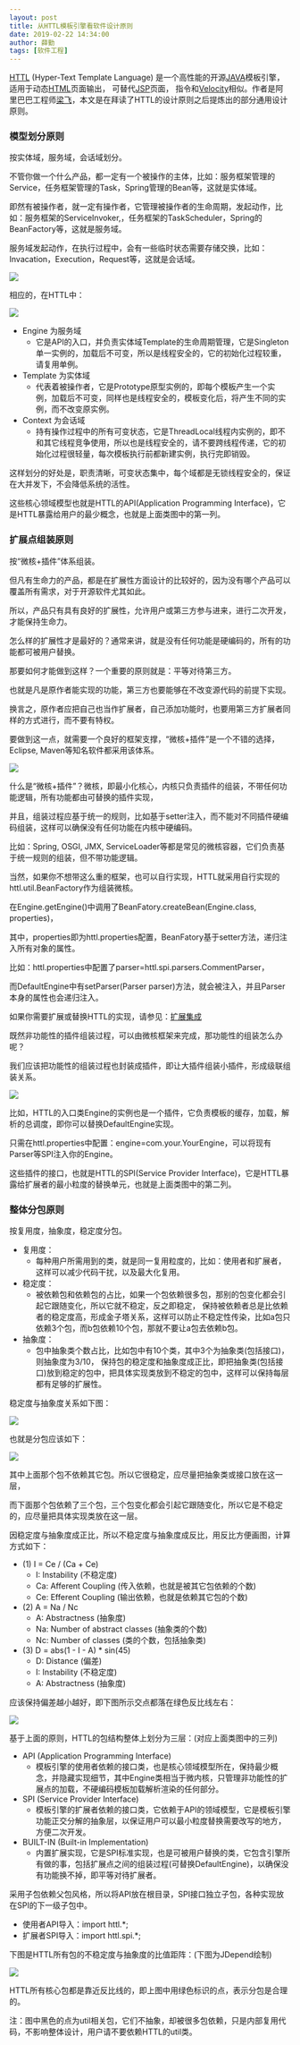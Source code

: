 ```yaml
---
layout: post
title: 从HTTL模板引擎看软件设计原则
date: 2019-02-22 14:34:00
author: 薛勤
tags: [软件工程]
---
```

[HTTL](http://httl.github.io/) (Hyper-Text Template Language) 是一个高性能的开源[JAVA](http://www.oracle.com/technetwork/java/index.html)模板引擎， 适用于动态[HTML](http://zh.wikipedia.org/zh-cn/HTML)页面输出， 可替代[JSP](http://zh.wikipedia.org/wiki/JSP)页面， 指令和[Velocity](http://velocity.apache.org/)相似。作者是阿里巴巴工程师[梁飞](https://javatar.iteye.com/?utm_source=hacpai.com)，本文是在拜读了HTTL的设计原则之后提炼出的部分通用设计原则。

### 模型划分原则

按实体域，服务域，会话域划分。

不管你做一个什么产品，都一定有一个被操作的主体，比如：服务框架管理的Service，任务框架管理的Task，Spring管理的Bean等，这就是实体域。

即然有被操作者，就一定有操作者，它管理被操作者的生命周期，发起动作，比如：服务框架的ServiceInvoker,，任务框架的TaskScheduler，Spring的BeanFactory等，这就是服务域。

服务域发起动作，在执行过程中，会有一些临时状态需要存储交换，比如：Invacation，Execution，Request等，这就是会话域。

![](./20190222从HTTL模板引擎看软件设计原则/1136672-20190222140949205-42991255.png)


相应的，在HTTL中：

![](./20190222从HTTL模板引擎看软件设计原则/1136672-20190222143137363-1070167212.png)


- Engine 为服务域
  - 它是API的入口，并负责实体域Template的生命周期管理，它是Singleton单一实例的，加载后不可变，所以是线程安全的，它的初始化过程较重，请复用单例。
- Template 为实体域
  - 代表着被操作者，它是Prototype原型实例的，即每个模板产生一个实例，加载后不可变，同样也是线程安全的，模板变化后，将产生不同的实例，而不改变原实例。
- Context 为会话域
  - 持有操作过程中的所有可变状态，它是ThreadLocal线程内实例的，即不和其它线程竞争使用，所以也是线程安全的，请不要跨线程传递，它的初始化过程很轻量，每次模板执行前都新建实例，执行完即销毁。

这样划分的好处是，职责清晰，可变状态集中，每个域都是无锁线程安全的，保证在大并发下，不会降低系统的活性。

这些核心领域模型也就是HTTL的API(Application Programming Interface)，它是HTTL暴露给用户的最少概念，也就是上面类图中的第一列。



### 扩展点组装原则

按“微核+插件”体系组装。

但凡有生命力的产品，都是在扩展性方面设计的比较好的，因为没有哪个产品可以覆盖所有需求，对于开源软件尤其如此。

所以，产品只有具有良好的扩展性，允许用户或第三方参与进来，进行二次开发，才能保持生命力。

怎么样的扩展性才是最好的？通常来讲，就是没有任何功能是硬编码的，所有的功能都可被用户替换。

那要如何才能做到这样？一个重要的原则就是：平等对待第三方。

也就是凡是原作者能实现的功能，第三方也要能够在不改变源代码的前提下实现。

换言之，原作者应把自己也当作扩展者，自己添加功能时，也要用第三方扩展者同样的方式进行，而不要有特权。

要做到这一点，就需要一个良好的框架支撑，“微核+插件”是一个不错的选择，Eclipse, Maven等知名软件都采用该体系。

![](./20190222从HTTL模板引擎看软件设计原则/1136672-20190222143158135-50304220.png)


什么是“微核+插件”？微核，即最小化核心，内核只负责插件的组装，不带任何功能逻辑，所有功能都由可替换的插件实现，

并且，组装过程应基于统一的规则，比如基于setter注入，而不能对不同插件硬编码组装，这样可以确保没有任何功能在内核中硬编码。

比如：Spring, OSGI, JMX, ServiceLoader等都是常见的微核容器，它们负责基于统一规则的组装，但不带功能逻辑。

当然，如果你不想带这么重的框架，也可以自行实现，HTTL就采用自行实现的httl.util.BeanFactory作为组装微核。

在Engine.getEngine()中调用了BeanFatory.createBean(Engine.class, properties)，

其中，properties即为httl.properties配置，BeanFatory基于setter方法，递归注入所有对象的属性。

比如：httl.properties中配置了parser=httl.spi.parsers.CommentParser，

而DefaultEngine中有setParser(Parser parser)方法，就会被注入，并且Parser本身的属性也会递归注入。

如果你需要扩展或替换HTTL的实现，请参见：[扩展集成](http://httl.github.io/zh/integration.html#%E6%89%A9%E5%B1%95%E9%9B%86%E6%88%90)

既然非功能性的插件组装过程，可以由微核框架来完成，那功能性的组装怎么办呢？



我们应该把功能性的组装过程也封装成插件，即让大插件组装小插件，形成级联组装关系。



![](./20190222从HTTL模板引擎看软件设计原则/1136672-20190222143215701-880676701.png)


比如，HTTL的入口类Engine的实例也是一个插件，它负责模板的缓存，加载，解析的总调度，即你可以替换DefaultEngine实现。



只需在httl.properties中配置：engine=com.your.YourEngine，可以将现有Parser等SPI注入你的Engine。

这些插件的接口，也就是HTTL的SPI(Service Provider Interface)，它是HTTL暴露给扩展者的最小粒度的替换单元，也就是上面类图中的第二列。



### 整体分包原则

按复用度，抽象度，稳定度分包。

- 复用度：
  - 每种用户所需用到的类，就是同一复用粒度的，比如：使用者和扩展者，这样可以减少代码干扰，以及最大化复用。
- 稳定度：
  - 被依赖包和依赖包的占比，如果一个包依赖很多包，那别的包变化都会引起它跟随变化，所以它就不稳定，反之即稳定， 保持被依赖者总是比依赖者的稳定度高，形成金子塔关系，这样可以防止不稳定性传染，比如a包只依赖3个包，而b包依赖10个包，那就不要让a包去依赖b包。
- 抽象度：
  - 包中抽象类个数占比，比如包中有10个类，其中3个为抽象类(包括接口)，则抽象度为3/10， 保持包的稳定度和抽象度成正比，即把抽象类(包括接口)放到稳定的包中，把具体实现类放到不稳定的包中，这样可以保持每层都有足够的扩展性。

稳定度与抽象度关系如下图：

![](./20190222从HTTL模板引擎看软件设计原则/1136672-20190222143233714-1062082905.png)


也就是分包应该如下：

![](./20190222从HTTL模板引擎看软件设计原则/1136672-20190222143246231-7868053.png)


其中上面那个包不依赖其它包。所以它很稳定，应尽量把抽象类或接口放在这一层，

而下面那个包依赖了三个包，三个包变化都会引起它跟随变化，所以它是不稳定的，应尽量把具体实现类放在这一层。

因稳定度与抽象度成正比，所以不稳定度与抽象度成反比，用反比方便画图，计算方式如下：

- (1) I = Ce / (Ca + Ce)
  - I: Instability (不稳定度)
  - Ca: Afferent Coupling (传入依赖，也就是被其它包依赖的个数)
  - Ce: Efferent Coupling (输出依赖，也就是依赖其它包的个数)
- (2) A = Na / Nc
  - A: Abstractness (抽象度)
  - Na: Number of abstract classes (抽象类的个数)
  - Nc: Number of classes (类的个数，包括抽象类)
- (3) D = abs(1 - I - A) * sin(45)
  - D: Distance (偏差)
  - I: Instability (不稳定度)
  - A: Abstractness (抽象度)

应该保持偏差越小越好，即下图所示交点都落在绿色反比线左右：

![](./20190222从HTTL模板引擎看软件设计原则/1136672-20190222143302854-1321971393.gif)


基于上面的原则，HTTL的包结构整体上划分为三层：(对应上面类图中的三列)

- API (Application Programming Interface)
  - 模板引擎的使用者依赖的接口类，也是核心领域模型所在，保持最少概念，并隐藏实现细节，其中Engine类相当于微内核，只管理非功能性的扩展点的加载，不硬编码模板加载解析渲染的任何部分。
- SPI (Service Provider Interface)
  - 模板引擎的扩展者依赖的接口类，它依赖于API的领域模型，它是模板引擎功能正交分解的抽象层，以保证用户可以最小粒度替换需要改写的地方，方便二次开发。
- BUILT-IN (Built-in Implementation)
  - 内置扩展实现，它是SPI标准实现，也是可被用户替换的类，它包含引擎所有做的事，包括扩展点之间的组装过程(可替换DefaultEngine)，以确保没有功能换不掉，即平等对待扩展者。

采用子包依赖父包风格，所以将API放在根目录，SPI接口独立子包，各种实现放在SPI的下一级子包中。

- 使用者API导入：import httl.*;
- 扩展者SPI导入：import httl.spi.*;

下图是HTTL所有包的不稳定度与抽象度的比值距阵：(下图为JDepend绘制)

![](./20190222从HTTL模板引擎看软件设计原则/1136672-20190222143324901-125689761.png)


HTTL所有核心包都是靠近反比线的，即上图中用绿色标识的点，表示分包是合理的。

注：图中黑色的点为util相关包，它们不抽象，却被很多包依赖，只是内部复用代码，不影响整体设计，用户请不要依赖HTTL的util类。


